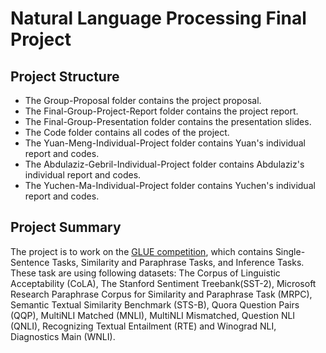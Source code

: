 # Natural Language Processing Final Project

## Project Structure 
* The Group-Proposal folder contains the project proposal.
* The Final-Group-Project-Report folder contains the project report.
* The Final-Group-Presentation folder contains the presentation slides.
* The Code folder contains all codes of the project.
* The Yuan-Meng-Individual-Project folder contains Yuan's individual report and codes.
* The Abdulaziz-Gebril-Individual-Project folder contains Abdulaziz's individual report and codes.
* The Yuchen-Ma-Individual-Project folder contains Yuchen's individual report and codes.

## Project Summary
The project is to work on the [GLUE competition](https://gluebenchmark.com/tasks), which contains Single-Sentence Tasks, Similarity and Paraphrase Tasks, and Inference Tasks. These task are using following datasets: The Corpus of Linguistic Acceptability (CoLA), The Stanford Sentiment Treebank(SST-2), Microsoft Research Paraphrase Corpus for Similarity and Paraphrase Task (MRPC), Semantic Textual Similarity Benchmark (STS-B), Quora Question Pairs (QQP), MultiNLI Matched (MNLI), MultiNLI Mismatched, Question NLI (QNLI), Recognizing Textual Entailment (RTE)  and Winograd NLI, Diagnostics Main (WNLI).
